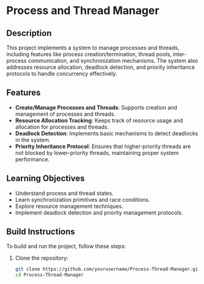 # Process and Thread Manager

## Description
This project implements a system to manage processes and threads, including features like process creation/termination, thread pools, inter-process communication, and synchronization mechanisms. The system also addresses resource allocation, deadlock detection, and priority inheritance protocols to handle concurrency effectively.

## Features
- **Create/Manage Processes and Threads**: Supports creation and management of processes and threads.
- **Resource Allocation Tracking**: Keeps track of resource usage and allocation for processes and threads.
- **Deadlock Detection**: Implements basic mechanisms to detect deadlocks in the system.
- **Priority Inheritance Protocol**: Ensures that higher-priority threads are not blocked by lower-priority threads, maintaining proper system performance.

## Learning Objectives
- Understand process and thread states.
- Learn synchronization primitives and race conditions.
- Explore resource management techniques.
- Implement deadlock detection and priority management protocols.

## Build Instructions
To build and run the project, follow these steps:

1. Clone the repository:
   ```bash
   git clone https://github.com/yourusername/Process-Thread-Manager.git
   cd Process-Thread-Manager
